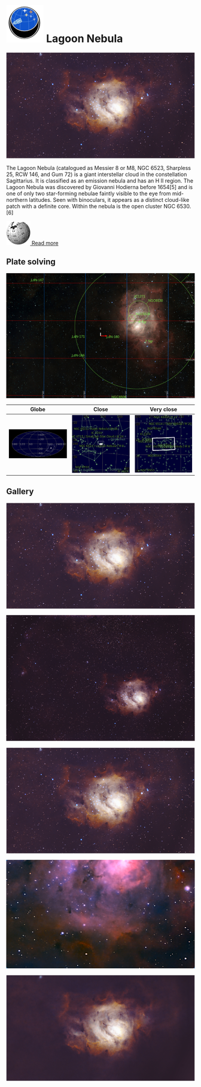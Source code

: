 # ![](..//Imaging//Common/pyl-tiny.png) Lagoon Nebula
![](..//Imaging//HD/Lagoon_Nebula+00+co.jpg)

The Lagoon Nebula (catalogued as Messier 8 or M8, NGC 6523, Sharpless 25, RCW 146, and Gum 72) is a giant interstellar cloud in the constellation Sagittarius. It is classified as an emission nebula and has an H II region. The Lagoon Nebula was discovered by Giovanni Hodierna before 1654[5] and is one of only two star-forming nebulae faintly visible to the eye from mid-northern latitudes. Seen with binoculars, it appears as a distinct cloud-like patch with a definite core. Within the nebula is the open cluster NGC 6530.[6]

[![](..//Imaging//Common/Wikipedia.png) Read more](https://en.wikipedia.org/wiki/Lagoon_Nebula)
## Plate solving 


![IMG](..//Imaging//HD/Lagoon_Nebula_Annotated.jpg)


| Globe | Close | Very close |
| ----- | ----- | ----- |
|![IMG](..//Imaging//HD/Lagoon_Nebula_Globe.jpg) |![IMG](..//Imaging//HD/Lagoon_Nebula_Close.jpg) |![IMG](..//Imaging//HD/Lagoon_Nebula_Closer.jpg) |

## Gallery
![IMG](..//Imaging//HD/Lagoon_Nebula+00+co.jpg) 

![IMG](..//Imaging//HD/Lagoon_Nebula+01+co.jpg) 

![IMG](..//Imaging//HD/Lagoon_Nebula+02+co.jpg) 

![IMG](..//Imaging//HD/Lagoon_Nebula+03+co.jpg) 

![](..//Imaging//HD/Lagoon_Nebula+00+bg.jpg)
